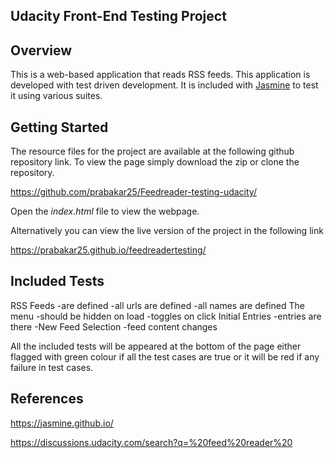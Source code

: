 ## Udacity Front-End Testing Project

## Overview

This is a web-based application that reads RSS feeds. This application is developed with test driven development. It is included with [Jasmine](http://jasmine.github.io/) to test it using various suites. 

## Getting Started

The resource files for the project are available at the following github repository link. To view the page simply download the zip or clone the repository. 

https://github.com/prabakar25/Feedreader-testing-udacity/

Open the *index.html* file to view the webpage.

Alternatively you can view the live version of the project in the following link

https://prabakar25.github.io/feedreadertesting/

##  Included Tests

RSS Feeds
	-are defined
	-all urls are defined
	-all names are defined
The menu
	-should be hidden on load
	-toggles on click
Initial Entries
	-entries are there
	-New Feed Selection
	-feed content changes

All the included tests will be appeared at the bottom of the page either flagged with green colour if all the test cases are true or it will be red if any failure in test cases.

## References

https://jasmine.github.io/

https://discussions.udacity.com/search?q=%20feed%20reader%20
